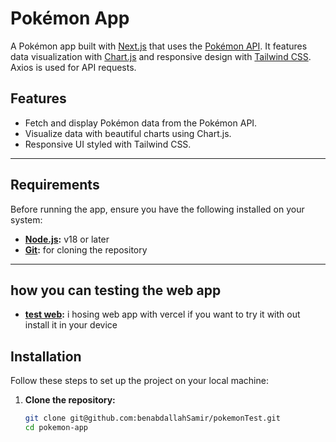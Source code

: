 # Pokémon App

A Pokémon app built with [Next.js](https://nextjs.org/) that uses the [Pokémon API](https://pokeapi.co/). It features data visualization with [Chart.js](https://www.chartjs.org/) and responsive design with [Tailwind CSS](https://tailwindcss.com/). Axios is used for API requests.

## Features

- Fetch and display Pokémon data from the Pokémon API.
- Visualize data with beautiful charts using Chart.js.
- Responsive UI styled with Tailwind CSS.

---

## Requirements

Before running the app, ensure you have the following installed on your system:

- **[Node.js](https://nodejs.org/):** v18 or later
- **[Git](https://git-scm.com/):** for cloning the repository

---
## how you can testing the web app
- **[test web](https://pokemon-test-smoky.vercel.app):** i hosing web app with vercel if you want to try it with out install it in your device

## Installation

Follow these steps to set up the project on your local machine:

1. **Clone the repository:**

   ```bash
   git clone git@github.com:benabdallahSamir/pokemonTest.git
   cd pokemon-app

